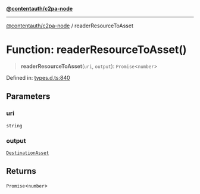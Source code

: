 [**@contentauth/c2pa-node**](../README.md)

***

[@contentauth/c2pa-node](../README.md) / readerResourceToAsset

# Function: readerResourceToAsset()

> **readerResourceToAsset**(`uri`, `output`): `Promise`\<`number`\>

Defined in: [types.d.ts:840](https://github.com/contentauth/c2pa-node-v2/blob/c336e36bb30fc393837615821d0e64cbfdcdeea6/js-src/types.d.ts#L840)

## Parameters

### uri

`string`

### output

[`DestinationAsset`](../type-aliases/DestinationAsset.md)

## Returns

`Promise`\<`number`\>
